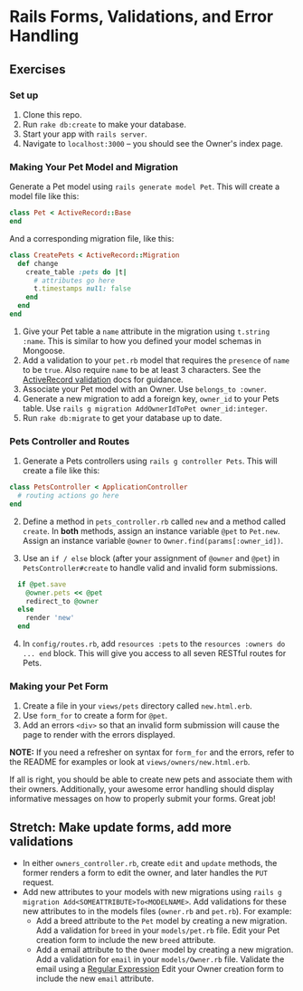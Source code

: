# Rails Forms, Validations, and Error Handling

## Exercises

### Set up

1. Clone this repo.
2. Run `rake db:create` to make your database.
3. Start your app with `rails server`.
4. Navigate to `localhost:3000` – you should see the Owner's index page.

### Making Your Pet Model and Migration

Generate a Pet model using `rails generate model Pet`. This will create a model file like this:

```ruby
class Pet < ActiveRecord::Base
end
```

And a corresponding migration file, like this:

```ruby
class CreatePets < ActiveRecord::Migration
  def change
    create_table :pets do |t|
      # attributes go here
      t.timestamps null: false
    end
  end
end
```

1. Give your Pet table a `name` attribute in the migration using `t.string :name`. This is similar to how you defined your model schemas in Mongoose.
2. Add a validation to your `pet.rb` model that requires the `presence` of `name` to be `true`. Also require `name` to be at least 3 characters. See the [ActiveRecord validation](http://edgeguides.rubyonrails.org/active_record_validations.html#length) docs for guidance.
3. Associate your Pet model with an Owner. Use `belongs_to :owner`.
4. Generate a new migration to add a foreign key, `owner_id` to your Pets table. Use `rails g migration AddOwnerIdToPet owner_id:integer`.
5. Run `rake db:migrate` to get your database up to date.

### Pets Controller and Routes

1. Generate a Pets controllers using `rails g controller Pets`. This will create a file like this:

  ```ruby
  class PetsController < ApplicationController
    # routing actions go here
  end
  ```

2. Define a method in `pets_controller.rb` called `new` and a method called `create`. In **both** methods, assign an instance variable `@pet` to `Pet.new`. Assign an instance variable `@owner` to `Owner.find(params[:owner_id])`.

3. Use an `if / else` block (after your assignment of `@owner` and  `@pet`) in `PetsController#create` to handle valid and invalid form submissions.
  ```ruby
    if @pet.save
      @owner.pets << @pet
      redirect_to @owner
    else
      render 'new'
    end
  ```

4. In `config/routes.rb`, add `resources :pets` to the `resources :owners do ... end` block. This will give you access to all seven RESTful routes for Pets.

### Making your Pet Form

1. Create a file in your `views/pets` directory called `new.html.erb`.
2. Use `form_for` to create a form for `@pet`.
3. Add an errors `<div>` so that an invalid form submission will cause the page to render with the errors displayed.

**NOTE:** If you need a refresher on syntax for `form_for` and the errors, refer to the README for examples or look at `views/owners/new.html.erb`.

If all is right, you should be able to create new pets and associate them with their owners. Additionally, your awesome error handling should display informative messages on how to properly submit your forms. Great job!

## Stretch: Make update forms, add more validations

- In either `owners_controller.rb`, create `edit` and `update` methods, the former renders a form to edit the owner, and later handles the `PUT` request.
- Add new attributes to your models with new migrations using `rails g migration Add<SOMEATTRIBUTE>To<MODELNAME>`. Add validations for these new attributes to in the models files (`owner.rb` and `pet.rb`). For example:
  - Add a breed attribute to the `Pet` model by creating a new migration. Add a validation for `breed` in your `models/pet.rb` file. Edit your Pet creation form to include the new `breed` attribute.
  - Add a email attribute to the `Owner` model by creating a new migration. Add a validation for `email` in your `models/Owner.rb` file. Validate the email using a [Regular Expression](http://edgeguides.rubyonrails.org/active_record_validations.html#format) Edit your Owner creation form to include the new `email` attribute.
